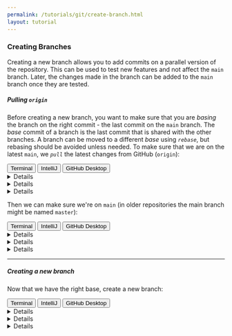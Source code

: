 ```yaml
---
permalink: /tutorials/git/create-branch.html
layout: tutorial
---
```

### Creating Branches
Creating a new branch allows you to add commits on a parallel version of the repository.
This can be used to test new features and not affect the `main` branch.
Later, the changes made in the branch can be added to the `main` branch once they are tested.

##### Pulling `origin`
Before creating a new branch, you want to make sure that you are _basing_ the branch on the right commit - the last commit on the `main` branch. The _base_ commit of a branch is the last commit that is shared with the other branches. A branch can be moved to a different _base_ using _`rebase`_, but rebasing should be avoided unless needed. 
To make sure that we are on the latest `main`, we _`pull`_ the latest changes from GitHub (`origin`):

<div class="tab">
  <button class="tablinks" onclick="switchTo(event, 'cmd-pull')">Terminal</button>
  <button class="tablinks" onclick="switchTo(event, 'ij-pull')">IntelliJ</button>
  <button class="tablinks" onclick="switchTo(event, 'ghd-pull')">GitHub Desktop</button>
</div>

<details id="cmd-pull">

```ps
git pull origin
```

</details>
<details id="ghd-pull">

![](img/ghd-pull.png)

Click `Fetch Origin`.

</details>
<details id="ij-pull">

The current branch name should be in the bottom-left corner.

![](img/ij-pull.png)

If prompted, select `Rebase`.

</details>


Then we can make sure we're on `main` (in older repositories the main branch might be named `master`):
<div class="tab">
  <button class="tablinks" onclick="switchTo(event, 'cmd-switch')">Terminal</button>
  <button class="tablinks" onclick="switchTo(event, 'ij-switch')">IntelliJ</button>
  <button class="tablinks" onclick="switchTo(event, 'ghd-switch')">GitHub Desktop</button>
</div>

<details id="cmd-switch">

This command in any console (CMD, Powershell, Bash) will switch to the `main` branch.
```ps
git switch main
```

</details>
<details id="ghd-switch">

![](img/ghd-branch.png)

If a different branch name is displayed, switch to `main` by clicking on the display and selecting
`main`.

</details>
<details id="ij-switch">

The current branch name should be in the bottom-left corner.

![](img/ij-branch.png)

If a different branch name is displayed, switch to `main` by opening the Branches panel (click on
the branch name) and then select `main > Checkout`.

</details>

---
##### Creating a new branch
Now that we have the right base, create a new branch:
<div class="tab">
  <button class="tablinks" onclick="switchTo(event, 'cmd-create')">Terminal</button>
  <button class="tablinks" onclick="switchTo(event, 'ij-create')">IntelliJ</button>
  <button class="tablinks" onclick="switchTo(event, 'ghd-create')">GitHub Desktop</button>
</div>

<details id="cmd-create">

This command will create a new branch named `mybranch` based on the current one.
```ps
git switch -c mybranch
```

</details>
<details id="ghd-create">

![](img/ghd-create-branch.png)

Click `New Branch` and enter the name for the new branch.

</details>
<details id="ij-create">

![](img/ij-create-branch.png)

Open the Branches dialog and select `New Branch`, and enter the name for the new branch.
Keep `Checkout Branch` selected to switch to the new branch.

</details>

<br/>